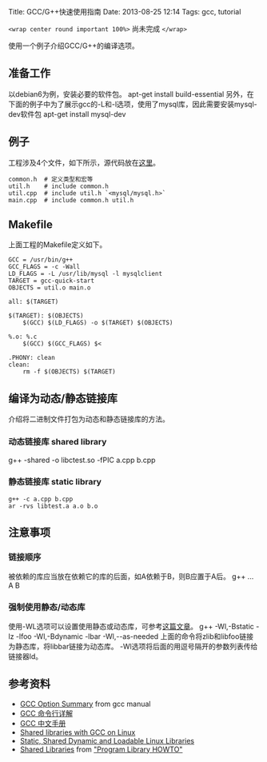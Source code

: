 Title: GCC/G++快速使用指南
Date: 2013-08-25 12:14
Tags: gcc, tutorial


`<wrap center round important 100%>`
尚未完成
`</wrap>`

使用一个例子介绍GCC/G++的编译选项。

## 准备工作

以debian6为例，安装必要的软件包。
    apt-get install build-essential
另外，在下面的例子中为了展示gcc的-L和-l选项，使用了mysql库，因此需要安装mysql-dev软件包
    apt-get install mysql-dev
## 例子

工程涉及4个文件，如下所示，源代码放在[这里](https///github.com/wilbur-ma/gcc-quick-start.git)。

	
	common.h  # 定义类型和宏等
	util.h    # include common.h
	util.cpp  # include util.h `<mysql/mysql.h>`
	main.cpp  # include common.h util.h

## Makefile

上面工程的Makefile定义如下。

	
	GCC = /usr/bin/g++
	GCC_FLAGS = -c -Wall
	LD_FLAGS = -L /usr/lib/mysql -l mysqlclient
	TARGET = gcc-quick-start
	OBJECTS = util.o main.o
	 
	all: $(TARGET)
	
	$(TARGET): $(OBJECTS)
		$(GCC) $(LD_FLAGS) -o $(TARGET) $(OBJECTS)
	
	%.o: %.c
		$(GCC) $(GCC_FLAGS) $<
	
	.PHONY: clean
	clean:
		rm -f $(OBJECTS) $(TARGET)

## 编译为动态/静态链接库

介绍将二进制文件打包为动态和静态链接库的方法。
### 动态链接库 shared library

   g++ -shared -o libctest.so -fPIC a.cpp b.cpp
 
### 静态链接库 static library

    g++ -c a.cpp b.cpp
    ar -rvs libtest.a a.o b.o 
    
## 注意事项

### 链接顺序
被依赖的库应当放在依赖它的库的后面，如A依赖于B，则B应置于A后。
    g++ ... A B
### 强制使用静态/动态库

使用-WL选项可以设置使用静态或动态库，可参考[这篇文章](http://stackoverflow.com/questions/3698321/g-linker-force-static-linking-if-static-library-exists)。
    g++ -Wl,-Bstatic -lz -lfoo -Wl,-Bdynamic -lbar -Wl,--as-needed
上面的命令将zlib和libfoo链接为静态库，将libbar链接为动态库。 -Wl选项将后面的用逗号隔开的参数列表传给链接器ld。


## 参考资料

*  [GCC Option Summary](http://gcc.gnu.org/onlinedocs/gcc-4.7.2/gcc/Option-Summary.html#Option-Summary) from gcc manual
*  [GCC 命令行详解](http://www.51testing.com/html/24/1817.html)
*  [GCC 中文手册](http://man.lupaworld.com/content/develop/GCC_zh.htm)
*  [Shared libraries with GCC on Linux](http://www.cprogramming.com/tutorial/shared-libraries-linux-gcc.html)
*  [Static, Shared Dynamic and Loadable Linux Libraries](http://www.yolinux.com/TUTORIALS/LibraryArchives-StaticAndDynamic.html)
*  [Shared Libraries](http://tldp.org/HOWTO/Program-Library-HOWTO/shared-libraries.html) from ["Program Library HOWTO"](http://tldp.org/HOWTO/Program-Library-HOWTO/)

